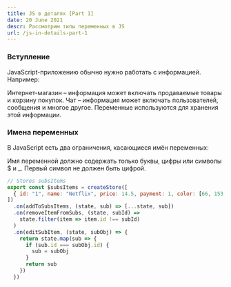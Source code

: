 ```yaml
---
title: JS в деталях [Part 1]
date: 20 June 2021
descr: Рассмотрим типы переменных в JS
url: /js-in-details-part-1
---
```


<h3>Вступление</h3>
JavaScript-приложению обычно нужно работать с информацией. Например:

Интернет-магазин – информация может включать продаваемые товары и корзину покупок.
Чат – информация может включать пользователей, сообщения и многое другое.
Переменные используются для хранения этой информации.

<h3>Имена переменных</h3>
В JavaScript есть два ограничения, касающиеся имён переменных:

Имя переменной должно содержать только буквы, цифры или символы $ и \_.
Первый символ не должен быть цифрой.

```javascript
// Stores subsItems
export const $subsItems = createStore([
  { id: "1", name: "Netflix", price: 14.5, payment: 1, color: [66, 153, 118] },
])
  .on(addToSubsItems, (state, sub) => [...state, sub])
  .on(removeItemFromSubs, (state, subId) =>
    state.filter(item => item.id !== subId)
  )
  .on(editSubItem, (state, subObj) => {
    return state.map(sub => {
      if (sub.id === subObj.id) {
        sub = subObj
      }
      return sub
    })
  })
```

